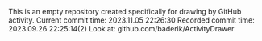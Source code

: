 This is an empty repository created specifically for drawing by GitHub activity.
Current commit time: 2023.11.05 22:26:30
Recorded commit time: 2023.09.26 22:25:14(2)
Look at: github.com/baderik/ActivityDrawer
